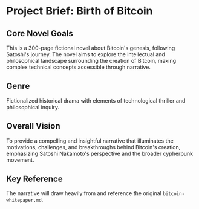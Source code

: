 # Project Brief: Birth of Bitcoin

## Core Novel Goals

This is a 300-page fictional novel about Bitcoin's genesis, following Satoshi's journey. The novel aims to explore the intellectual and philosophical landscape surrounding the creation of Bitcoin, making complex technical concepts accessible through narrative.

## Genre

Fictionalized historical drama with elements of technological thriller and philosophical inquiry.

## Overall Vision

To provide a compelling and insightful narrative that illuminates the motivations, challenges, and breakthroughs behind Bitcoin's creation, emphasizing Satoshi Nakamoto's perspective and the broader cypherpunk movement.

## Key Reference

The narrative will draw heavily from and reference the original `bitcoin-whitepaper.md`.